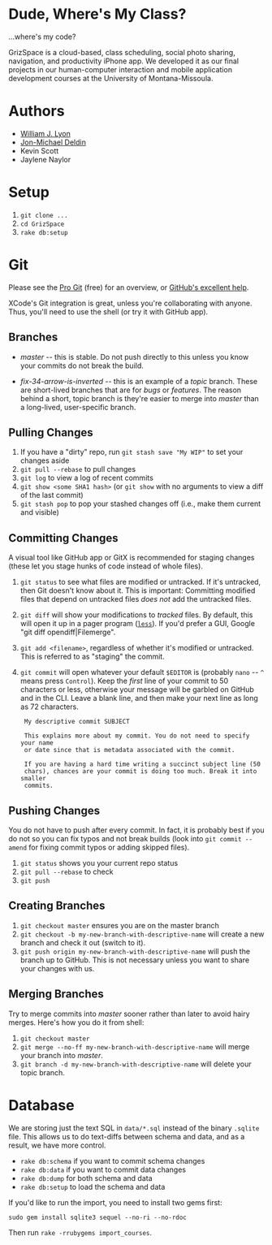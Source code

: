 # Dude, Where's My Class?

...where's my code?

GrizSpace is a cloud-based, class scheduling, social photo sharing,
navigation, and productivity iPhone app. We developed it as our final projects
in our human-computer interaction and mobile application development courses
at the University of Montana-Missoula.

# Authors

- [William J. Lyon](http://www.williamlyon.org/)
- [Jon-Michael Deldin](http://www.jmdeldin.com)
- Kevin Scott
- Jaylene Naylor

# Setup

1. `git clone ...`
2. `cd GrizSpace`
3. `rake db:setup`

# Git

Please see the [Pro Git](http://progit.org/book/) (free) for an overview, or
[GitHub's excellent help](http://help.github.com/).

XCode's Git integration is great, unless you're collaborating with anyone.
Thus, you'll need to use the shell (or try it with GitHub app).

## Branches

- _master_ -- this is stable. Do not push directly to this unless you know
  your commits do not break the build.

- _fix-34-arrow-is-inverted_ -- this is an example of a _topic_ branch. These
  are short-lived branches that are for _bugs_ or _features_. The reason
  behind a short, topic branch is they're easier to merge into _master_ than a
  long-lived, user-specific branch.

## Pulling Changes

1. If you have a "dirty" repo, run `git stash save "My WIP"` to set your
   changes aside
2. `git pull --rebase` to pull changes
3. `git log` to view a log of recent commits
4. `git show <some SHA1 hash>` (or `git show` with no arguments to view
   a diff of the last commit)
5. `git stash pop` to pop your stashed changes off (i.e., make them
   current and visible)

## Committing Changes

A visual tool like GitHub app or GitX is recommended for staging changes
(these let you stage hunks of code instead of whole files).

1. `git status` to see what files are modified or untracked. If it's
   untracked, then Git doesn't know about it. This is important: Committing
   modified files that depend on untracked files _does not_ add the untracked
   files.

2. `git diff` will show your modifications to _tracked_ files. By default,
   this will open it up in a pager program
   ([`less`](http://en.wikipedia.org/wiki/Less_(Unix))). If you'd prefer a
   GUI, Google "git diff opendiff|Filemerge".

3. `git add <filename>`, regardless of whether it's modified or untracked.
   This is referred to as "staging" the commit.

4. `git commit` will open whatever your default `$EDITOR` is (probably `nano`
   -- `^` means press `Control`). Keep the _first_ line of your commit to 50
   characters or less, otherwise your message will be garbled on GitHub and in
   the CLI. Leave a blank line, and then make your next line as long as 72
   characters.

        My descriptive commit SUBJECT

        This explains more about my commit. You do not need to specify your name
        or date since that is metadata associated with the commit.

        If you are having a hard time writing a succinct subject line (50
        chars), chances are your commit is doing too much. Break it into smaller
        commits.

## Pushing Changes

You do not have to push after every commit. In fact, it is probably best if
you do not so you can fix typos and not break builds (look into `git commit
--amend` for fixing commit typos or adding skipped files).

1. `git status` shows you your current repo status
2. `git pull --rebase` to check
3. `git push`

## Creating Branches

1. `git checkout master` ensures you are on the master branch
2. `git checkout -b my-new-branch-with-descriptive-name` will create a new
   branch and check it out (switch to it).
3. `git push origin my-new-branch-with-descriptive-name` will push the branch
   up to GitHub. This is not necessary unless you want to share your changes
   with us.

## Merging Branches

Try to merge commits into _master_ sooner rather than later to avoid hairy
merges. Here's how you do it from shell:

1. `git checkout master`
2. `git merge --no-ff my-new-branch-with-descriptive-name` will merge your
   branch into _master_.
3. `git branch -d my-new-branch-with-descriptive-name` will delete your
   topic branch.

# Database

We are storing just the text SQL in `data/*.sql` instead of the binary
`.sqlite` file. This allows us to do text-diffs between schema and data, and
as a result, we have more control.

- `rake db:schema` if you want to commit schema changes
- `rake db:data` if you want to commit data changes
- `rake db:dump` for both schema and data
- `rake db:setup` to load the schema and data

If you'd like to run the import, you need to install two gems first:

    sudo gem install sqlite3 sequel --no-ri --no-rdoc

Then run `rake -rrubygems import_courses`.
